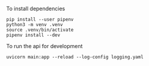 To install dependencies
```
pip install --user pipenv 
python3 -m venv .venv
source .venv/bin/activate
pipenv install --dev
```

To run the api for development
```
uvicorn main:app --reload --log-config logging.yaml
```